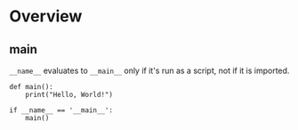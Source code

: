# Overview

## __main__
`__name__` evaluates to `__main__` only if it's run as a script, not if it is imported.
```
def main():
	print("Hello, World!")

if __name__ == '__main__':
	main()
```
